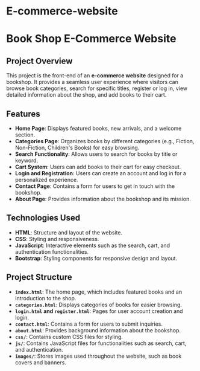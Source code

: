 # E-commerce-website
# Book Shop E-Commerce Website

## Project Overview

This project is the front-end of an **e-commerce website** designed for a bookshop. It provides a seamless user experience where visitors can browse book categories, search for specific titles, register or log in, view detailed information about the shop, and add books to their cart.

## Features

- **Home Page**: Displays featured books, new arrivals, and a welcome section.
- **Categories Page**: Organizes books by different categories (e.g., Fiction, Non-Fiction, Children's Books) for easy browsing.
- **Search Functionality**: Allows users to search for books by title or keyword.
- **Cart System**: Users can add books to their cart for easy checkout.
- **Login and Registration**: Users can create an account and log in for a personalized experience.
- **Contact Page**: Contains a form for users to get in touch with the bookshop.
- **About Page**: Provides information about the bookshop and its mission.

## Technologies Used

- **HTML**: Structure and layout of the website.
- **CSS**: Styling and responsiveness.
- **JavaScript**: Interactive elements such as the search, cart, and authentication functionalities.
- **Bootstrap**: Styling components for responsive design and layout.

## Project Structure

- **`index.html`**: The home page, which includes featured books and an introduction to the shop.
- **`categories.html`**: Displays categories of books for easier browsing.
- **`login.html` and `register.html`**: Pages for user account creation and login.
- **`contact.html`**: Contains a form for users to submit inquiries.
- **`about.html`**: Provides background information about the bookshop.
- **`css/`**: Contains custom CSS files for styling.
- **`js/`**: Contains JavaScript files for functionalities such as search, cart, and authentication.
- **`images/`**: Stores images used throughout the website, such as book covers and banners.




